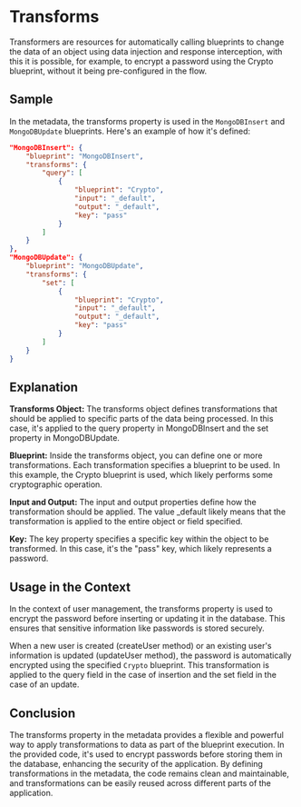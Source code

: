 # Transforms

Transformers are resources for automatically calling blueprints to change the data of an object using data injection and response interception, with this it is possible, for example, to encrypt a password using the Crypto blueprint, without it being pre-configured in the flow.

## Sample

In the metadata, the transforms property is used in the `MongoDBInsert` and `MongoDBUpdate` blueprints. Here's an example of how it's defined:

```json
"MongoDBInsert": { 
    "blueprint": "MongoDBInsert", 
    "transforms": {
        "query": [
            { 
                "blueprint": "Crypto", 
                "input": "_default", 
                "output": "_default", 
                "key": "pass" 
            }
        ]
    } 
},
"MongoDBUpdate": { 
    "blueprint": "MongoDBUpdate", 
    "transforms": {
        "set": [
            { 
                "blueprint": "Crypto", 
                "input": "_default", 
                "output": "_default", 
                "key": "pass" 
            }
        ]
    } 
}

```

## Explanation

**Transforms Object:** The transforms object defines transformations that should be applied to specific parts of the data being processed. In this case, it's applied to the query property in MongoDBInsert and the set property in MongoDBUpdate.

**Blueprint:** Inside the transforms object, you can define one or more transformations. Each transformation specifies a blueprint to be used. In this example, the Crypto blueprint is used, which likely performs some cryptographic operation.

**Input and Output:** The input and output properties define how the transformation should be applied. The value _default likely means that the transformation is applied to the entire object or field specified.

**Key:** The key property specifies a specific key within the object to be transformed. In this case, it's the "pass" key, which likely represents a password.

## Usage in the Context
In the context of user management, the transforms property is used to encrypt the password before inserting or updating it in the database. This ensures that sensitive information like passwords is stored securely.

When a new user is created (createUser method) or an existing user's information is updated (updateUser method), the password is automatically encrypted using the specified `Crypto` blueprint. This transformation is applied to the query field in the case of insertion and the set field in the case of an update.

## Conclusion
The transforms property in the metadata provides a flexible and powerful way to apply transformations to data as part of the blueprint execution. In the provided code, it's used to encrypt passwords before storing them in the database, enhancing the security of the application. By defining transformations in the metadata, the code remains clean and maintainable, and transformations can be easily reused across different parts of the application.